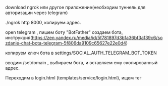 download ngrok или другое приложение(необходим туннель для авторизации через telegram)

./ngrok http 8000, копируем адрес.

open telegram , пишем боту "BotFather" создаем бота, инструкция(https://zen.yandex.ru/media/id/5f781897d3b1a36bf3a139c6/sozdanie-chat-bota-telegram-5f806da9109c65627e22e0d4)

копируем ключ бота в settings/SOCIAL_AUTH_TELEGRAM_BOT_TOKEN

вводим /setdomain , выбираем бота, и вставляем ему скопированный адрес.

Переходим в login.html (templates/service/login.html), ищем тег <script> , меняем в поле data-telegram-login="ваш ник бота" , data-auth-url - до "/auth" вставляем ваш адрес, который мы ранее копировали, /auth/complete/telegram - эта часть должна остаться.
